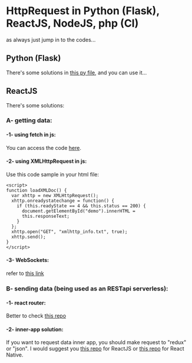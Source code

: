 # HttpRequest in Python (Flask), ReactJS, NodeJS, php (CI)
as always just jump in to the codes...
## Python (Flask)
There's some solutions in [this py file](https://github.com/samanshahin/HttpRequest-in-Python-Flask-ReactJS-NodeJS-php-CI-/blob/main/http.py), and you can use it...
## ReactJS
There's some solutions:
### A- getting data:
#### -1- using fetch in js:
You can access the code [here](https://github.com/samanshahin/HttpRequest-in-Python-Flask-ReactJS-NodeJS-php-CI-/blob/main/http.js).
#### -2- using XMLHttpRequest in js:
Use this code sample in your html file:
```
<script>
function loadXMLDoc() {
  var xhttp = new XMLHttpRequest();
  xhttp.onreadystatechange = function() {
    if (this.readyState == 4 && this.status == 200) {
      document.getElementById("demo").innerHTML =
      this.responseText;
    }
  };
  xhttp.open("GET", "xmlhttp_info.txt", true);
  xhttp.send();
}
</script>
```
#### -3- WebSockets: 
refer to [this link](https://developer.mozilla.org/en-US/docs/Web/API/WebSocket)
### B- sending data (being used as an RESTapi serverless):
#### -1- react router:
Better to check [this repo](https://github.com/remix-run/react-router/tree/dev/examples/data-router)
#### -2- inner-app solution: 
If you want to request data inner app, you should make request to "redux" or "json". I would suggest you [this repo](https://github.com/samanshahin/Redux-in-ReactJS) for ReactJS or [this repo](https://github.com/samanshahin/Redux-in-ReactNative) for React Native.
